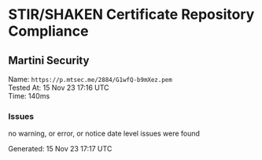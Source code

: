# STIR/SHAKEN Certificate Repository Compliance

## Martini Security

Name: `https://p.mtsec.me/2884/G1wfQ-b9mXez.pem`\
Tested At: 15 Nov 23 17:16 UTC\
Time: 140ms

### Issues

no warning, or error, or notice date level issues were found

Generated: 15 Nov 23 17:17 UTC